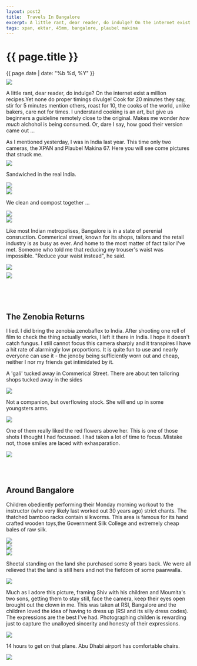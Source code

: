 ```yaml
---
layout: post2
title:  Travels In Bangalore
excerpt: A little rant, dear reader, do indulge? On the internet exist a 
tags: xpan, ektar, 45mm, bangalore, plaubel makina
---
```


<div class="row">
<div class="col-xs-8 col-xs-offset-2">
<h1> {{ page.title }} </h1>
<div class="pdate"> {{ page.date | date: "%b %d, %Y" }} </div>
</div></div>

<div class="row" style="margin:0;padding:0;margin-top:0.5em;margin-bottom:0.5em;">
<a href="{{ site.url }}/images/photos/xpanbang/down-15.jpg"><img  class='bannerimg' src="{{ site.url }}/images/photos/xpanbang/down-15.jpg"></a>
</div>


<div class="row">
<div class="col-xs-8 col-xs-offset-2">
<div class="col-md-10 col-md-offset-1">
<p>
A little rant, dear reader, do indulge? On the internet exist a million recipes.Yet none do proper timings
divulge! Cook for 20 minutes they say, stir for 5 minutes mention others, roast for 10, the cooks of the world, unlike 
bakers, care not for times. I understand cooking is an art, but give us beginners a guideline remotely close to the original. Makes me wonder <i>how much</i> alchohol is being consumed. Or, dare I say, how good their version came out ...
</p>
As I mentioned yesterday, I was in India last year. This time only two cameras, the XPAN and Plaubel Makina 67. 
Here you will see come pictures that struck me. 
</div>
</div></div>







<div class="row">
<div class="col-xs-8 col-xs-offset-2">
<div id="demo6" class="flex-images" style="padding-top:0.5em;">

<div class="item" data-w="2300" data-h="1032">
	<div class="img"><a href="{{ site.url }}/images/photos/xpancal/down-111.jpg"><img src="{{ site.url }}/images/blank.gif" data-src="{{ site.url }}/images/photos/xpanbang/thum-111.jpg"></a></div>
</div>

<div class="col-md-10 col-md-offset-1">
<p> Sandwiched in the real India. 
</p></div>

<div class="item" data-w="2300" data-h="1043">
	<div class="img"><a href="{{ site.url }}/images/photos/xpancal/down-132.jpg"><img src="{{ site.url }}/images/blank.gif" data-src="{{ site.url }}/images/photos/xpanbang/thum-132.jpg"></a></div>
</div>




<div class="item" data-w="2300" data-h="1024" data-solo="y">
	<div class="img"><a href="{{ site.url }}/images/photos/xpanbang/down-101.jpg"><img src="{{ site.url }}/images/blank.gif" data-src="{{ site.url }}/images/photos/xpanbang/thum-101.jpg"></a></div>
</div>

<div class="col-md-10 col-md-offset-1">
<p> We clean and compost together ... 
</p></div>

<div class="item" data-w="2299" data-h="1032" data-solo="y">
	<div class="img"><a href="{{ site.url }}/images/photos/xpanbang/down-103.jpg"><img src="{{ site.url }}/images/blank.gif" data-src="{{ site.url }}/images/photos/xpanbang/thum-103.jpg"></a></div>
</div>


<div class="item" data-w="2300" data-h="1027" data-solo="y">
	<div class="img"><a href="{{ site.url }}/images/photos/xpanbang/down-3ls.jpg"><img src="{{ site.url }}/images/blank.gif" data-src="{{ site.url }}/images/photos/xpanbang/thum-3ls.jpg"></a></div>
</div>

<div class="col-md-10 col-md-offset-1">
<p> Like most Indian metropolises, Bangalore is in a state of perenial consruction. Commerical street, known 
for its shops, tailors and the retail industry is as busy as ever. And home to the most matter of fact tailor I've met.
Someone who told me that reducing my trouser's waist was impossible. "Reduce your waist instead", he said.
</p></div>


<div class="item" data-w="2300" data-h="1033" data-solo="y">
	<div class="img"><a href="{{ site.url }}/images/photos/xpanbang/down-42.jpg"><img src="{{ site.url }}/images/blank.gif" data-src="{{ site.url }}/images/photos/xpanbang/thum-42.jpg"></a></div>
</div>

</div></div></div>

<div class="row" style="margin:0;padding:0;margin-top:0.5em;margin-bottom:0.5em;">
<a href="{{ site.url }}/images/photos/xpanbang/down-81.jpg"><img  class='bannerimg' src="{{ site.url }}/images/photos/xpanbang/down-81.jpg"></a>
</div>



<div class="row">
<div class="col-xs-8 col-xs-offset-2">
<div id="demo7" class="flex-images" style="padding-top:0.5em;">

<br/><br/>
<h2> The Zenobia Returns</h2>
<p> I lied. I did bring the zenobia zenobaflex to India. After shooting one roll of film to check
the thing actually works, I left it there in India. I hope it doesn't catch fungus. I still cannot focus this camera sharply and it transpires I have a hit rate of alarmingly low proportions. It is quite fun to use and nearly everyone can use it - the jenoby being sufficiently worn out and cheap, neither I nor my friends get intimidated by it.
</p>


<p> A 'gali' tucked away in Commerical Street. There are about ten tailoring shops tucked away in the sides</p>
<div class="item" data-w="1000" data-h="1225" data-solo="y">
	<div class="img"><a href="{{ site.url }}/images/photos/xpanbang/down-000095200006.jpg"><img src="{{ site.url }}/images/blank.gif" data-src="{{ site.url }}/images/photos/xpanbang/thum-000095200006.jpg"></a></div>
</div>

<p> Not a companion, but overflowing stock. She will end up in some youngsters arms.</p>

<div class="item" data-w="1000" data-h="1225" data-solo="y">
	<div class="img"><a href="{{ site.url }}/images/photos/xpanbang/down-000095200007.jpg"><img src="{{ site.url }}/images/blank.gif" data-src="{{ site.url }}/images/photos/xpanbang/thum-000095200007.jpg"></a></div>
</div>


<p> One of them really liked the red flowers above her. This is one of those shots I thought I had focussed.
I had taken a lot of time to focus. Mistake not,  those smiles are laced with exhasparation.
<p>
<div class="item" data-w="1000" data-h="1225" data-solo="y">
	<div class="img"><a href="{{ site.url }}/images/photos/xpanbang/down-000095200011.jpg"><img src="{{ site.url }}/images/blank.gif" data-src="{{ site.url }}/images/photos/xpanbang/thum-000095200011.jpg"></a></div>
</div>


<br/><br/>
<h2> Around Bangalore</h2>
<p> Children obediently performing their Monday morning workout to the instructor (who very likely last worked out 30 years ago) strict chants.
The thatched bamboo racks contain silkworms. This area is famous for its hand crafted wooden toys,the Government Silk College and extremely cheap bales of raw silk.
</p>

<div class="item" data-w="1000" data-h="1056">
	<div class="img"><a href="{{ site.url }}/images/photos/xpanbang/down-000095210004.jpg"><img src="{{ site.url }}/images/blank.gif" data-src="{{ site.url }}/images/photos/xpanbang/thum-000095210004.jpg"></a></div>
</div>

<div class="item" data-w="1000" data-h="1056" data-solo="y">
	<div class="img"><a href="{{ site.url }}/images/photos/xpanbang/down-000095210005.jpg"><img src="{{ site.url }}/images/blank.gif" data-src="{{ site.url }}/images/photos/xpanbang/thum-000095210005.jpg"></a></div>
</div>
<div class="item" data-w="816" data-h="1240" data-solo="y">
	<div class="img"><a href="{{ site.url }}/images/photos/xpanbang/down-000095210007.jpg"><img src="{{ site.url }}/images/blank.gif" data-src="{{ site.url }}/images/photos/xpanbang/thum-000095210007.jpg"></a></div>
</div>
<p>Sheetal standing on the land she purchased some 8 years back. We were all relieved that the land
is still hers and not the fiefdom of some paanwalla.
</p>

<div class="item" data-w="816" data-h="1240" data-solo="y">
	<div class="img"><a href="{{ site.url }}/images/photos/xpanbang/down-000095210009.jpg"><img src="{{ site.url }}/images/blank.gif" data-src="{{ site.url }}/images/photos/xpanbang/thum-000095210009.jpg"></a></div>
</div>

<p>Much as I adore this picture, framing Shiv with his children and Moumita's two sons, getting them to stay still,
face the camera, keep their eyes open brought out the clown in me. This was taken at RSI, Bangalore and the children loved the idea of having to dress up (RSI and its silly dress codes). 
<br/>The expressions are the best I've had. Photographing childen is rewarding just to capture the unalloyed sincerity and honesty of their expressions.
</p>

<div class="item" data-w="1000" data-h="1054" data-solo="y">
	<div class="img"><a href="{{ site.url }}/images/photos/xpanbang/down-000099260001.jpg"><img src="{{ site.url }}/images/blank.gif" data-src="{{ site.url }}/images/photos/xpanbang/thum-000099260001.jpg"></a></div>
</div>

<p> 14 hours to get on that plane. Abu Dhabi airport has comfortable chairs.</p>
<div class="item" data-w="1000" data-h="1045" data-solo="y">
	<div class="img"><a href="{{ site.url }}/images/photos/xpanbang/down-000099260004.jpg"><img src="{{ site.url }}/images/blank.gif" data-src="{{ site.url }}/images/photos/xpanbang/thum-000099260004.jpg"></a></div>
</div>


</div></div></div>











<script>
$('#demo6').flexImages({ rowHeight:900 , truncate: 0});
$('#demo7').flexImages({ rowHeight:900 , truncate: 0});
</script>











<!-- Ends op most -->
